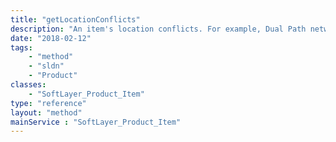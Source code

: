 ```yaml
---
title: "getLocationConflicts"
description: "An item's location conflicts. For example, Dual Path network functionality cannot be ordered in WDC and as such is a conflict."
date: "2018-02-12"
tags:
    - "method"
    - "sldn"
    - "Product"
classes:
    - "SoftLayer_Product_Item"
type: "reference"
layout: "method"
mainService : "SoftLayer_Product_Item"
---
```


